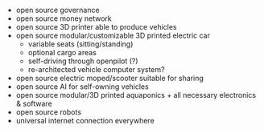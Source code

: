 - open source governance
- open source money network
- open source 3D printer able to produce vehicles
- open source modular/customizable 3D printed electric car
  - variable seats (sitting/standing)
  - optional cargo areas
  - self-driving through openpilot (?)
  - re-architected vehicle computer system?
- open source electric moped/scooter suitable for sharing
- open source AI for self-owning vehicles
- open source modular/3D printed aquaponics + all necessary electronics & software
- open source robots
- universal internet connection everywhere
